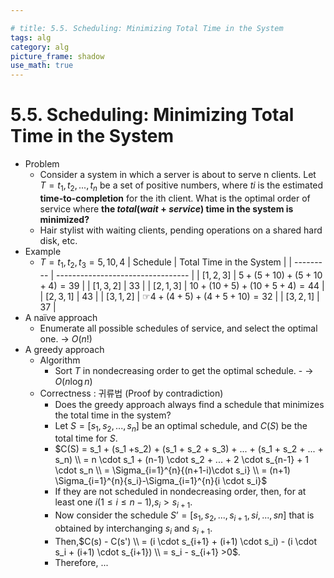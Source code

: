 ```yaml
---

# title: 5.5. Scheduling: Minimizing Total Time in the System 
tags: alg
category: alg
picture_frame: shadow
use_math: true
---
```

# 5.5. Scheduling: Minimizing Total Time in the System 

- Problem
  - Consider a system in which a server is about to serve n clients. Let $T = {t_1, t_2, ..., t_n}$ be a set of positive numbers, where $ti$ is the estimated **time-to-completion** for the ith client. What is the optimal order of service where **the $total (wait+service)$ time in the system is minimized?**
  - Hair stylist with waiting clients, pending operations on a shared hard disk, etc.
- Example
  - $T = {t_1, t_2, t_3} = {5, 10, 4}$
    | Schedule  | Total Time in the System          |
    | --------- | --------------------------------- |
    | $[1, 2, 3]$ | $5 + (5 + 10) + (5 + 10 + 4) = 39$  |
    | $[1, 3, 2]$ | $33$                                |
    | $[2, 1, 3]$ | $10 + (10 + 5) + (10 + 5 + 4) = 44$ |
    | $[2, 3, 1]$ | $43$                                | 
    | $[3, 1, 2]$ | $☞ 4 + (4 + 5) + (4 + 5 + 10) = 32$ |
    | $[3, 2, 1]$ | $37$                                |
- A naïve approach
  - Enumerate all possible schedules of service, and select the optimal one.
    → $O(n!)$
- A greedy approach
  - Algorithm 
    - Sort $T$ in nondecreasing order to get the optimal schedule. - → $O(n \log n)$
  - Correctness : 귀류법 (Proof by contradiction)
    - Does the greedy approach always find a schedule that minimizes the total time in the system?
    - Let $S = [s_1, s_2, ..., s_n]$ be an optimal schedule, and $C(S)$ be the total time for $S$. 
    - $C(S) = s_1 + (s_1 +s_2) + (s_1 + s_2 + s_3) + ... + (s_1 + s_2 + ... + s_n) \\ = n \cdot s_1 + (n-1) \cdot s_2 + ... + 2 \cdot s_{n-1} + 1 \cdot s_n \\ = \Sigma_{i=1}^{n}{(n+1-i)\cdot s_i} \\ = (n+1) \Sigma_{i=1}^{n}{s_i}-\Sigma_{i=1}^{n}{i \cdot s_i}$ 
    - If they are not scheduled in nondecreasing order, then, for at least one $i(1≤i≤n-1)$,$s_i >s_{i+1}$.
    - Now consider the schedule $S’ = [s_1, s_2, ..., s_{i+1}, si, ..., sn]$ that is obtained by interchanging $s_i$ and $s_{i+1}$.
    - Then,$C(s) - C(s') \\ = (i \cdot s_{i+1} + (i+1) \cdot s_i) - (i \cdot s_i + (i+1) \cdot s_{i+1}) \\ = s_i - s_{i+1} >0$. 
    - Therefore, ...
